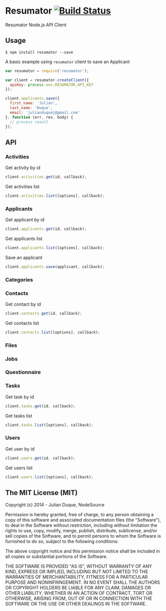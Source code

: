 # Resumator [![Build Status](https://travis-ci.org/julianduque/node-resumator.svg)](https://travis-ci.org/julianduque/node-resumator)

Resumator Node.js API Client

## Usage

```
$ npm install resumator --save
```

A basic example using `resumator` client to save an Applicant

``` js
var resumator = require('resumator');

var client = resumator.createClient({
  apiKey: process.env.RESUMATOR_API_KEY
});

client.applicants.save({
  first_name: 'Julian',
  last_name: 'Duque',
  email: 'julianduquej@gmail.com'
}, function (err, res, body) {
  // process result
});
```
## API

### Activities

Get activity by id

``` js
client.activities.get(id, callback);
```

Get activities list

``` js
client.activities.list([options], callback);
```

### Applicants

Get applicant by id

``` js
client.applicants.get(id, callback);
```

Get applicants list

``` js
client.applicants.list([options], callback);
```

Save an applicant

``` js
client.applicants.save(applicant, callback);
```

### Categories

### Contacts

Get contact by id

``` js
client.contacts.get(id, callback);
```

Get contacts list

``` js
client.contacts.list([options], callback);
```

### Files

### Jobs

### Questionnaire

### Tasks

Get task by id

``` js
client.tasks.get(id, callback);
```

Get tasks list

``` js
client.tasks.list([options], callback);
```

### Users

Get user by id

``` js
client.users.get(id, callback);
```

Get users list

``` js
client.users.list([options], callback);
```


## The MIT License (MIT)

Copyright (c) 2014 - Julian Duque, NodeSource

Permission is hereby granted, free of charge, to any person obtaining a copy
of this software and associated documentation files (the "Software"), to deal
in the Software without restriction, including without limitation the rights
to use, copy, modify, merge, publish, distribute, sublicense, and/or sell
copies of the Software, and to permit persons to whom the Software is
furnished to do so, subject to the following conditions:

The above copyright notice and this permission notice shall be included in
all copies or substantial portions of the Software.

THE SOFTWARE IS PROVIDED "AS IS", WITHOUT WARRANTY OF ANY KIND, EXPRESS OR
IMPLIED, INCLUDING BUT NOT LIMITED TO THE WARRANTIES OF MERCHANTABILITY,
FITNESS FOR A PARTICULAR PURPOSE AND NONINFRINGEMENT. IN NO EVENT SHALL THE
AUTHORS OR COPYRIGHT HOLDERS BE LIABLE FOR ANY CLAIM, DAMAGES OR OTHER
LIABILITY, WHETHER IN AN ACTION OF CONTRACT, TORT OR OTHERWISE, ARISING FROM,
OUT OF OR IN CONNECTION WITH THE SOFTWARE OR THE USE OR OTHER DEALINGS IN
THE SOFTWARE.
